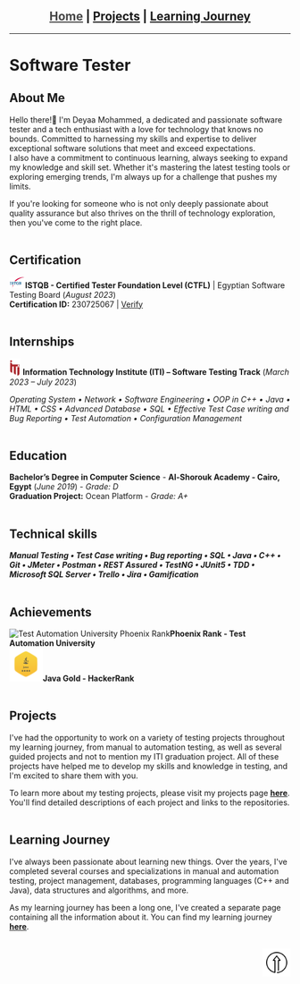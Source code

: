 <h2 id = "top" align = center>
  <font color="#464646"><ins>Home</ins></font> | <a href="/projects">Projects</a> | <a href="/learningjourney">Learning Journey</a>
</h2><hr width="100%" size="2">

# Software Tester
## About Me
Hello there!👋 I'm Deyaa Mohammed, a dedicated and passionate software tester and a tech enthusiast with a love for technology that knows no bounds. Committed to harnessing my skills and expertise to deliver exceptional software solutions that meet and exceed expectations.\
I also have a commitment to continuous learning,  always seeking to expand my knowledge and skill set. Whether it's mastering the latest testing tools or exploring emerging trends, I'm always up for a challenge that pushes my limits.

If you're looking for someone who is not only deeply passionate about quality assurance but also thrives on the thrill of technology exploration, then you've come to the right place.
<br><br>

## Certification
<img src=".\Resources\istqb.png" alt="ISTQB" style="height: 20px;"/>**ISTQB - Certified Tester Foundation Level (CTFL)** | Egyptian Software Testing Board (_August 2023_)\
**Certification ID:** 230725067 | <a href="http://scr.istqb.org/?name=&number=230725067&orderBy=relevancy&orderDirection=&dateStart=&dateEnd=&expiryStart=&expiryEnd=&certificationBody=&examProvider=&certificationLevel=&country=" target="_blank">Verify</a>
<br><br>

## Internships
<img src=".\Resources\iti.png" alt="ITI" style="width:20px;"/> **Information Technology Institute (ITI) – Software Testing Track** (_March 2023 – July 2023_)

_Operating System • Network • Software Engineering • OOP in C++ • Java • HTML • CSS • Advanced Database • SQL • Effective Test Case writing and Bug Reporting • Test Automation • Configuration Management_
<br><br>

## Education
**Bachelor’s Degree in Computer Science** - **Al-Shorouk Academy - Cairo, Egypt** (_June 2019_) - _Grade: D_ \
**Graduation Project:** Ocean Platform - _Grade: A+_
<br><br>

## Technical skills
_**Manual Testing • Test Case writing • Bug reporting • SQL • Java • C++ • Git • JMeter • Postman • REST Assured • TestNG • JUnit5 • TDD • Microsoft SQL Server • Trello • Jira • Gamification**_
<br><br>

## Achievements

<img src="https://testautomationu.applitools.com/phoenix.svg" alt="Test Automation University Phoenix Rank" style="height: 60px; width:60px;"/><b>Phoenix Rank - Test Automation University</b><br>
<img src=".\Resources\java.png" alt="HackerRank - Java Gold" style="height: 60px; width:60px;"/><b>Java Gold - HackerRank</b><br>
<br>

## Projects

I've had the opportunity to work on a variety of testing projects throughout my learning journey, from manual to automation testing, as well as several guided projects and not to mention my ITI graduation project. All of these projects have helped me to develop my skills and knowledge in testing, and I'm excited to share them with you.


To learn more about my testing projects, please visit my projects page <font color = "#006699"><b><ins><a href='https://deyaamohammed.github.io/projects'>here</a></ins></b></font>. You'll find detailed descriptions of each project and links to the repositories.
<br><br>

## Learning Journey
I've always been passionate about learning new things. Over the years, I've completed several courses and specializations in manual and automation testing, project management, databases, programming languages (C++ and Java), data structures and algorithms, and more.


As my learning journey has been a long one, I've created a separate page containing all the information about it. You can find my learning journey <font color = "#006699"><b><ins><a href='https://deyaamohammed.github.io/learningjourney'>here</a></ins></b></font>.
<br><br>

<a href='#' align=right><img src="./Resources/top.png" alt="Scroll to Top" style="width:50px;" title="Scroll to top" align=right></a><br>

